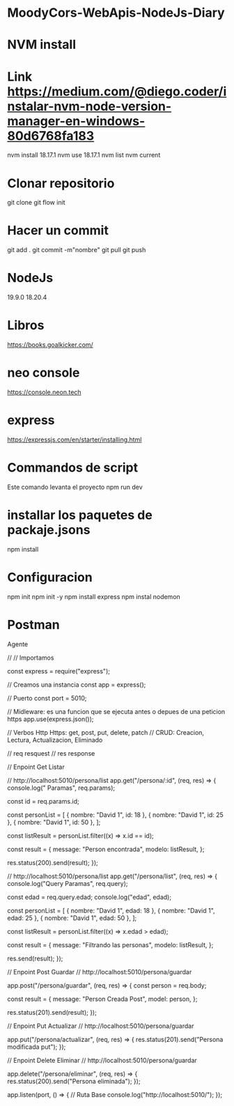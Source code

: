 # MoodyCors-WebApis-NodeJs-Diary

# NVM install

# Link https://medium.com/@diego.coder/instalar-nvm-node-version-manager-en-windows-80d6768fa183

nvm install 18.17.1
nvm use 18.17.1
nvm list
nvm current

# Clonar repositorio

git clone
git flow init

# Hacer un commit

git add .
git commit -m"nombre"
git pull
git push

# NodeJs

19.9.0
18.20.4

# Libros

https://books.goalkicker.com/

# neo console

https://console.neon.tech

# express

https://expressjs.com/en/starter/installing.html

# Commandos de script

Este comando levanta el proyecto
npm run dev

# installar los paquetes de packaje.jsons

npm install

# Configuracion 
npm init
npm init -y
npm install express
npm instal nodemon


# Postman
Agente


// // Importamos

const express = require("express");

// Creamos una instancia
const app = express();

// Puerto
const port = 5010;

// Midleware: es una funcion que se ejecuta antes o depues de una peticion https
app.use(express.json());

// Verbos Http Https: get, post, put, delete, patch
// CRUD: Creacion, Lectura, Actualizacion, Eliminado

// req resquest
// res response

// Enpoint Get Listar

// http://localhost:5010/persona/list
app.get("/persona/:id", (req, res) => {
  console.log(" Paramas", req.params);

  const id = req.params.id;

  const personList = [
    { nombre: "David 1", id: 18 },
    { nombre: "David 1", id: 25 },
    { nombre: "David 1", id: 50 },
  ];

  const listResult = personList.filter((x) => x.id == id);

  const result = {
    message: "Person encontrada",
    modelo: listResult,
  };

  res.status(200).send(result);
});

// http://localhost:5010/persona/list
app.get("/persona/list", (req, res) => {
  console.log("Query Paramas", req.query);

  const edad = req.query.edad;
  console.log("edad", edad);

  const personList = [
    { nombre: "David 1", edad: 18 },
    { nombre: "David 1", edad: 25 },
    { nombre: "David 1", edad: 50 },
  ];

  const listResult = personList.filter((x) => x.edad > edad);

  const result = {
    message: "Filtrando las personas",
    modelo: listResult,
  };

  res.send(result);
});

// Enpoint Post Guardar
// http://localhost:5010/persona/guardar

app.post("/persona/guardar", (req, res) => {
  const person = req.body;

  const result = {
    message: "Person Creada Post",
    model: person,
  };

  res.status(201).send(result);
});

// Enpoint Put Actualizar
// http://localhost:5010/persona/guardar

app.put("/persona/actualizar", (req, res) => {
  res.status(201).send("Persona modificada put");
});

// Enpoint Delete Eliminar
// http://localhost:5010/persona/guardar

app.delete("/persona/eliminar", (req, res) => {
  res.status(200).send("Persona eliminada");
});

app.listen(port, () => {
  // Ruta Base
  console.log("http://localhost:5010/");
});
